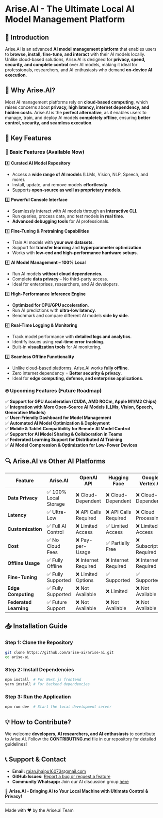 # Arise.AI - The Ultimate Local AI Model Management Platform

## 🚀 Introduction
Arise.AI is an advanced **AI model management platform** that enables users to **browse, install, fine-tune, and interact** with their AI models locally. Unlike cloud-based solutions, Arise.AI is designed for **privacy, speed, security, and complete control** over AI models, making it ideal for professionals, researchers, and AI enthusiasts who demand **on-device AI execution**.

## 🎯 Why Arise.AI?
Most AI management platforms rely on **cloud-based computing**, which raises concerns about **privacy, high latency, internet dependency, and hidden costs**. Arise.AI is the **perfect alternative**, as it enables users to manage, train, and deploy AI models **completely offline**, ensuring **better control, security, and seamless execution**.

## 🌟 Key Features
### 🔹 **Basic Features (Available Now)**
1️⃣ **Curated AI Model Repository**  
   - Access a **wide range of AI models** (LLMs, Vision, NLP, Speech, and more).  
   - Install, update, and remove models **effortlessly**.  
   - Supports **open-source as well as proprietary models**.  

2️⃣ **Powerful Console Interface**  
   - Seamlessly interact with AI models through an **interactive CLI**.  
   - Run queries, process data, and test models **in real time**.  
   - **Advanced debugging tools** for AI professionals.  

3️⃣ **Fine-Tuning & Pretraining Capabilities**  
   - Train AI models with **your own datasets**.  
   - Support for **transfer learning** and **hyperparameter optimization**.  
   - Works with **low-end and high-performance hardware setups**.  

4️⃣ **AI Model Management – 100% Local**  
   - Run AI models **without cloud dependencies**.  
   - Complete **data privacy** – No third-party access.  
   - Ideal for enterprises, researchers, and AI developers.  

5️⃣ **High-Performance Inference Engine**  
   - **Optimized for CPU/GPU acceleration**.  
   - Run AI predictions with **ultra-low latency**.  
   - Benchmark and compare different AI models **side by side**.  

6️⃣ **Real-Time Logging & Monitoring**  
   - Track model performance with **detailed logs and analytics**.  
   - Identify issues using **real-time error tracking**.  
   - Built-in **visualization tools** for AI monitoring.  

7️⃣ **Seamless Offline Functionality**  
   - Unlike cloud-based platforms, Arise.AI works **fully offline**.  
   - Zero internet dependency = **Better security & privacy**.  
   - Ideal for **edge computing, defense, and enterprise applications**.  

### 🔥 **Upcoming Features (Future Roadmap)**
✅ **Support for GPU Acceleration (CUDA, AMD ROCm, Apple M1/M2 Chips)**  
✅ **Integration with More Open-Source AI Models (LLMs, Vision, Speech, Generative Models)**  
✅ **User-Friendly Dashboard for Model Management**  
✅ **Automated AI Model Optimization & Deployment**  
✅ **Mobile & Tablet Compatibility for Remote AI Model Control**  
✅ **Support for AI Model Sharing & Collaboration in Teams**  
✅ **Federated Learning Support for Distributed AI Training**  
✅ **AI Model Compression & Optimization for Low-Power Devices**  

## 🔍 Arise.AI vs Other AI Platforms
| Feature               | Arise.AI | OpenAI API | Hugging Face | Google Vertex AI |
|----------------------|---------|------------|--------------|------------------|
| **Data Privacy**    | ✅ 100% Local Storage | ❌ Cloud-Dependent | ❌ Cloud-Dependent | ❌ Cloud-Dependent |
| **Latency**         | ✅ Ultra-Low | ❌ API Calls Required | ❌ API Calls Required | ❌ Cloud Processing |
| **Customization**   | ✅ Full AI Control | ❌ Limited Access | ✅ Limited Access | ❌ Limited Access |
| **Cost**           | ✅ No Cloud Fees | ❌ Pay-per-Usage | ✅ Partially Free | ❌ Subscription Required |
| **Offline Usage**   | ✅ Fully Offline | ❌ Internet Required | ❌ Internet Required | ❌ Internet Required |
| **Fine-Tuning**     | ✅ Fully Supported | ❌ Limited Options | ✅ Supported | ✅ Supported |
| **Edge Computing**  | ✅ Fully Supported | ❌ Not Available | ❌ Limited | ❌ Not Available |
| **Federated Learning**  | ✅ Future Support | ❌ Not Available | ❌ Not Available | ❌ Not Available |

## 📥 Installation Guide
### **Step 1: Clone the Repository**
```sh
git clone https://github.com/arise-ai/arise-ai.git
cd arise-ai
```

### **Step 2: Install Dependencies**
```sh
npm install  # For Next.js frontend
yarn install # For backend dependencies
```

### **Step 3: Run the Application**
```sh
npm run dev  # Start the local development server
```

## 💡 How to Contribute?
We welcome **developers, AI researchers, and AI enthusiasts** to contribute to Arise.AI. Follow the **CONTRIBUTING.md** file in our repository for detailed guidelines!

## 📞 Support & Contact
- **Email:** rajan.jhaipu16073@gmail.com
- **GitHub Issues:** [Report a bug or request a feature](https://github.com/arise-ai/arise-ai/issues)
- **Community Whatsapp:** Join our AI discussion group [here](https://chat.whatsapp.com/GFlCRhEs4TT3iSWF70Zrpz)

🔹 **Arise.AI – Bringing AI to Your Local Machine with Ultimate Control & Privacy!**



---
Made with ❤️ by the Arise.ai Team




